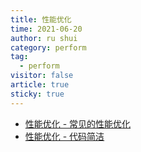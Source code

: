 ```yaml
---
title: 性能优化
time: 2021-06-20
author: ru shui
category: perform
tag:
  - perform
visitor: false
article: true
sticky: true
---
```


- [ 性能优化 - 常见的性能优化](./1-common.md)
- [ 性能优化 - 代码简洁](./2-simplicity.md)

